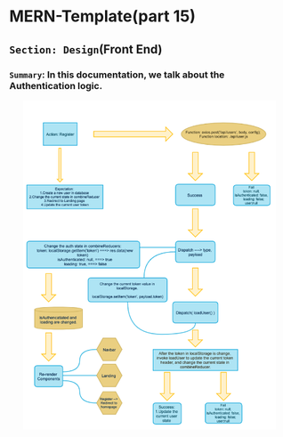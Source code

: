 # MERN-Template(part 15)
## `Section: Design`(Front End)

### `Summary`: In this documentation, we talk about the Authentication logic.

<p align="center">
<img src="../assets/Register.png" width=90%>
</p>


